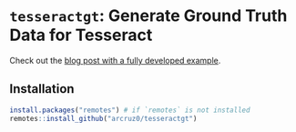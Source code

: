 `tesseractgt`: Generate Ground Truth Data for Tesseract
================

Check out the [blog post with a fully developed example](https://arcruz0.github.io/posts/finetuning-tess/index.html).

## Installation

``` r
install.packages("remotes") # if `remotes` is not installed
remotes::install_github("arcruz0/tesseractgt")
```
